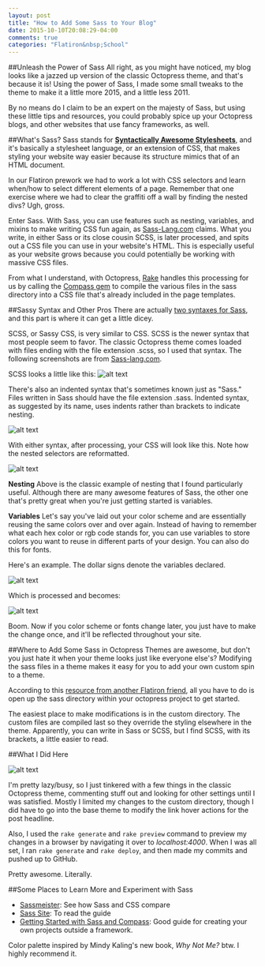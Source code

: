 ```yaml
---
layout: post
title: "How to Add Some Sass to Your Blog"
date: 2015-10-10T20:08:29-04:00
comments: true
categories: "Flatiron&nbsp;School"
---
```


##Unleash the Power of Sass
All right, as you might have noticed, my blog looks like a jazzed up version of the classic Octopress theme, and that's because it is! Using the power of Sass, I made some small tweaks to the theme to make it a little more 2015, and a little less 2011. 

By no means do I claim to be an expert on the majesty of Sass, but using these little tips and resources, you could probably spice up your Octopress blogs, and other websites that use fancy frameworks, as well.

##What's Sass? 
Sass stands for [**Syntactically Awesome Stylesheets**](http://sass-lang.com/documentation/file.SASS_REFERENCE.html), and it's basically a stylesheet language, or an extension of CSS, that makes styling your website way easier because its structure mimics that of an HTML document. 

In our Flatiron prework we had to work a lot with CSS selectors and learn when/how to select different elements of a page. Remember that one exercise where we had to clear the graffiti off a wall by finding the nested divs? Ugh, gross. 

Enter Sass. With Sass, you can use features such as nesting, variables, and mixins to make writing CSS fun again, as [Sass-Lang.com](http://sass-lang.com/guide) claims. What you write, in either Sass or its close cousin SCSS, is later processed, and spits out a CSS file you can use in your website's HTML. This is especially useful as your website grows because you could potentially be working with massive CSS files. 

From what I understand, with Octopress, [Rake](https://rubygems.org/gems/rake/versions/10.4.2) handles this processing for us by calling the [Compass gem](http://compass-style.org/) to compile the various files in the sass directory into a CSS file that's already included in the page templates.   

<!--more--> 

##Sassy Syntax and Other Pros 
There are actually [two syntaxes for Sass](http://sass-lang.com/guide), and this part is where it can get a little dicey.

SCSS, or Sassy CSS, is very similar to CSS. SCSS is the newer syntax that most people seem to favor. The classic Octopress theme comes loaded with files ending with the file extension .scss, so I used that syntax. The following screenshots are from [Sass-lang.com](http://sass-lang.com).

SCSS looks a little like this:
![alt text](/images/scss-example.png "SCSS Example")

There's also an indented syntax that's sometimes known just as "Sass." Files written in Sass should have the file extension .sass. Indented syntax, as suggested by its name, uses indents rather than brackets to indicate nesting. 

![alt text](/images/sass-example.png "Sass Example")

With either syntax, after processing, your CSS will look like this. Note how the nested selectors are reformatted. 

![alt text](/images/css-example.png "CSS Example")


**Nesting**
Above is the classic example of nesting that I found particularly useful. Although there are many awesome features of Sass, the other one that's pretty great when you're just getting started is variables.


**Variables**
Let's say you've laid out your color scheme and are essentially reusing the same colors over and over again. Instead of having to remember what each hex color or rgb code stands for, you can use variables to store colors you want to reuse in different parts of your design. You can also do this for fonts. 

Here's an example. The dollar signs denote the variables declared.

![alt text](/images/scss-variables-example.png "SCSS Variables Example")

Which is processed and becomes: 

![alt text](/images/css-variables-output.png "CSS Variables Output")

Boom. Now if you color scheme or fonts change later, you just have to make the change once, and it'll be reflected throughout your site. 


##Where to Add Some Sass in Octopress 
Themes are awesome, but don't you just hate it when your theme looks just like everyone else's? Modifying the sass files in a theme makes it easy for you to add your own custom spin to a theme. 

According to this [resource from another Flatiron friend](http://tsiege.github.io/blog/2014/04/27/tips-on-setting-up-octopress/), all you have to do is open up the sass directory within your octopress project to get started. 

The easiest place to make modifications is in the custom directory. The custom files are compiled last so they override the styling elsewhere in the theme. Apparently, you can write in Sass or SCSS, but I find SCSS, with its brackets, a little easier to read.  


##What I Did Here

![alt text](/images/scss-code.png "My SCSS Code")

I'm pretty lazy/busy, so I just tinkered with a few things in the classic Octopress theme, commenting stuff out and looking for other settings until I was satisfied. Mostly I limited my changes to the custom directory, though I did have to go into the base theme to modify the link hover actions for the post headline.

Also, I used the `rake generate` and `rake preview` command to preview my changes in a browser by navigating it over to *localhost:4000*. When I was all set, I ran `rake generate` and `rake deploy`, and then made my commits and pushed up to GitHub. 

Pretty awesome. Literally.   

##Some Places to Learn More and Experiment with Sass

- [Sassmeister](http://sassmeister.com/): See how Sass and CSS compare
- [Sass Site](http://sass-lang.com/guide): To read the guide
- [Getting Started with Sass and Compass](http://thesassway.com/beginner/getting-started-with-sass-and-compass): Good guide for creating your own projects outside a framework. 

Color palette inspired by Mindy Kaling's new book, *Why Not Me?* btw. I highly recommend it.
